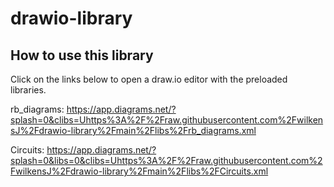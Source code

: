 # drawio-library
## How to use this library
Click on the links below to open a draw.io editor with the preloaded libraries.

rb_diagrams: 
https://app.diagrams.net/?splash=0&clibs=Uhttps%3A%2F%2Fraw.githubusercontent.com%2FwilkensJ%2Fdrawio-library%2Fmain%2Flibs%2Frb_diagrams.xml

Circuits:
https://app.diagrams.net/?splash=0&libs=0&clibs=Uhttps%3A%2F%2Fraw.githubusercontent.com%2FwilkensJ%2Fdrawio-library%2Fmain%2Flibs%2FCircuits.xml
